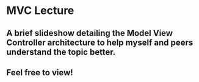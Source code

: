 # MVC Lecture
## A brief slideshow detailing the Model View Controller architecture to help myself and peers understand the topic better.
## Feel free to view!
